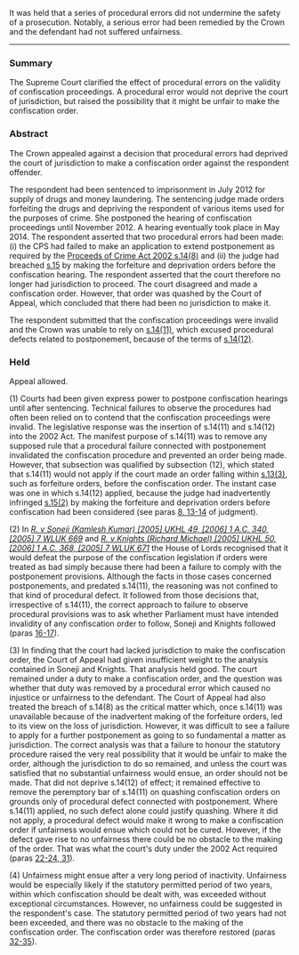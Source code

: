  It was held that a series of procedural errors did not undermine the safety of a prosecution. Notably, a serious error had been remedied by the Crown and the defendant had not suffered unfairness.

 ---

 ### Summary

The Supreme Court clarified the effect of procedural errors on the validity of confiscation proceedings. A procedural error would not deprive the court of jurisdiction, but raised the possibility that it might be unfair to make the confiscation order.

### Abstract

The Crown appealed against a decision that procedural errors had deprived the court of jurisdiction to make a confiscation order against the respondent offender.

The respondent had been sentenced to imprisonment in July 2012 for supply of drugs and money laundering. The sentencing judge made orders forfeiting the drugs and depriving the respondent of various items used for the purposes of crime. She postponed the hearing of confiscation proceedings until November 2012. A hearing eventually took place in May 2014. The respondent asserted that two procedural errors had been made: (i) the CPS had failed to make an application to extend postponement as required by the [Proceeds of Crime Act 2002 s.14(8)](https://uk.westlaw.com/Document/IE0283D50E44911DA8D70A0E70A78ED65/View/FullText.html?originationContext=document&transitionType=DocumentItem&ppcid=b6f9027abca2452aa788db713175d6dd&contextData=(sc.Default)) and (ii) the judge had breached [s.15](https://uk.westlaw.com/Document/ID4B8A5A0E44811DA8D70A0E70A78ED65/View/FullText.html?originationContext=document&transitionType=DocumentItem&ppcid=b6f9027abca2452aa788db713175d6dd&contextData=(sc.Default)) by making the forfeiture and deprivation orders before the confiscation hearing. The respondent asserted that the court therefore no longer had jurisdiction to proceed. The court disagreed and made a confiscation order. However, that order was quashed by the Court of Appeal, which concluded that there had been no jurisdiction to make it.

The respondent submitted that the confiscation proceedings were invalid and the Crown was unable to rely on [s.14(11)](https://uk.westlaw.com/Document/IE0283D50E44911DA8D70A0E70A78ED65/View/FullText.html?originationContext=document&transitionType=DocumentItem&ppcid=b6f9027abca2452aa788db713175d6dd&contextData=(sc.Default)), which excused procedural defects related to postponement, because of the terms of [s.14(12)](https://uk.westlaw.com/Document/IE0283D50E44911DA8D70A0E70A78ED65/View/FullText.html?originationContext=document&transitionType=DocumentItem&ppcid=b6f9027abca2452aa788db713175d6dd&contextData=(sc.Default)).

### Held

Appeal allowed.

(1) Courts had been given express power to postpone confiscation hearings until after sentencing. Technical failures to observe the procedures had often been relied on to contend that the confiscation proceedings were invalid. The legislative response was the insertion of s.14(11) and s.14(12) into the 2002 Act. The manifest purpose of s.14(11) was to remove any supposed rule that a procedural failure connected with postponement invalidated the confiscation procedure and prevented an order being made. However, that subsection was qualified by subsection (12), which stated that s.14(11) would not apply if the court made an order falling within [s.13(3)](https://uk.westlaw.com/Document/I0707D3F0E44911DA8D70A0E70A78ED65/View/FullText.html?originationContext=document&transitionType=DocumentItem&ppcid=b6f9027abca2452aa788db713175d6dd&contextData=(sc.Default)), such as forfeiture orders, before the confiscation order. The instant case was one in which s.14(12) applied, because the judge had inadvertently infringed [s.15(2)](https://uk.westlaw.com/Document/ID4B8A5A0E44811DA8D70A0E70A78ED65/View/FullText.html?originationContext=document&transitionType=DocumentItem&ppcid=b6f9027abca2452aa788db713175d6dd&contextData=(sc.Default)) by making the forfeiture and deprivation orders before confiscation had been considered (see paras [8, 13-14](javascript:void(0); "View judgment paragraphs") of judgment).

(2) In _[R. v Soneji (Kamlesh Kumar) [2005] UKHL 49, [2006] 1 A.C. 340, [2005] 7 WLUK 669](https://uk.westlaw.com/Document/I6A674AF0E42811DA8FC2A0F0355337E9/View/FullText.html?originationContext=document&transitionType=DocumentItem&ppcid=b6f9027abca2452aa788db713175d6dd&contextData=(sc.Default))_ and _[R. v Knights (Richard Michael) [2005] UKHL 50, [2006] 1 A.C. 368, [2005] 7 WLUK 671](https://uk.westlaw.com/Document/I516CF1D0E42811DA8FC2A0F0355337E9/View/FullText.html?originationContext=document&transitionType=DocumentItem&ppcid=b6f9027abca2452aa788db713175d6dd&contextData=(sc.Default))_ the House of Lords recognised that it would defeat the purpose of the confiscation legislation if orders were treated as bad simply because there had been a failure to comply with the postponement provisions. Although the facts in those cases concerned postponements, and predated s.14(11), the reasoning was not confined to that kind of procedural defect. It followed from those decisions that, irrespective of s.14(11), the correct approach to failure to observe procedural provisions was to ask whether Parliament must have intended invalidity of any confiscation order to follow, Soneji and Knights followed (paras [16-17](javascript:void(0); "View judgment paragraphs")).

(3) In finding that the court had lacked jurisdiction to make the confiscation order, the Court of Appeal had given insufficient weight to the analysis contained in Soneji and Knights. That analysis held good. The court remained under a duty to make a confiscation order, and the question was whether that duty was removed by a procedural error which caused no injustice or unfairness to the defendant. The Court of Appeal had also treated the breach of s.14(8) as the critical matter which, once s.14(11) was unavailable because of the inadvertent making of the forfeiture orders, led to its view on the loss of jurisdiction. However, it was difficult to see a failure to apply for a further postponement as going to so fundamental a matter as jurisdiction. The correct analysis was that a failure to honour the statutory procedure raised the very real possibility that it would be unfair to make the order, although the jurisdiction to do so remained, and unless the court was satisfied that no substantial unfairness would ensue, an order should not be made. That did not deprive s.14(12) of effect; it remained effective to remove the peremptory bar of s.14(11) on quashing confiscation orders on grounds only of procedural defect connected with postponement. Where s.14(11) applied, no such defect alone could justify quashing. Where it did not apply, a procedural defect would make it wrong to make a confiscation order if unfairness would ensue which could not be cured. However, if the defect gave rise to no unfairness there could be no obstacle to the making of the order. That was what the court's duty under the 2002 Act required (paras [22-24, 31](javascript:void(0); "View judgment paragraphs")).

(4) Unfairness might ensue after a very long period of inactivity. Unfairness would be especially likely if the statutory permitted period of two years, within which confiscation should be dealt with, was exceeded without exceptional circumstances. However, no unfairness could be suggested in the respondent's case. The statutory permitted period of two years had not been exceeded, and there was no obstacle to the making of the confiscation order. The confiscation order was therefore restored (paras [32-35](javascript:void(0); "View judgment paragraphs")).